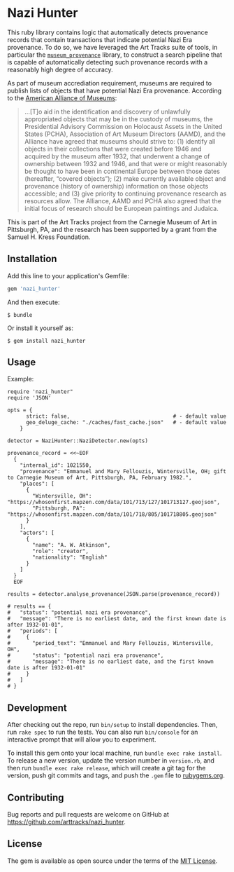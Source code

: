 # Nazi Hunter

This ruby library contains logic that automatically detects provenance records that contain transactions that indicate potential Nazi Era provenance.  To do so, we have leveraged the Art Tracks suite of tools, in particular the [`museum_provenance`](http://www.github.com/arttracks/museum_provenance) library, to construct a search pipeline that is capable of automatically detecting such provenance records with a reasonably high degree of accuracy.  

As part of museum accrediation requirement, museums are required to publish lists of objects that have potential Nazi Era provenance.  According to the [American Alliance of Museums](http://www.aam-us.org/resources/ethics-standards-and-best-practices/collections-stewardship/objects-during-the-nazi-era):

> ...[T]o aid in the identification and discovery of unlawfully appropriated objects that may be in the custody of museums, the Presidential Advisory Commission on Holocaust Assets in the United States (PCHA), Association of Art Museum Directors (AAMD), and the Alliance have agreed that museums should strive to: (1) identify all objects in their collections that were created before 1946 and acquired by the museum after 1932, that underwent a change of ownership between 1932 and 1946, and that were or might reasonably be thought to have been in continental Europe between those dates (hereafter, “covered objects”); (2) make currently available object and provenance (history of ownership) information on those objects accessible; and (3) give priority to continuing provenance research as resources allow. The Alliance, AAMD and PCHA also agreed that the initial focus of research should be European paintings and Judaica.

This is part of the Art Tracks project from the Carnegie Museum of Art in Pittsburgh, PA, and the research has been supported by a grant from the Samuel H. Kress Foundation.

## Installation

Add this line to your application's Gemfile:

```ruby
gem 'nazi_hunter'
```

And then execute:

    $ bundle

Or install it yourself as:

    $ gem install nazi_hunter

## Usage

Example: 

```
require 'nazi_hunter"
require 'JSON'

opts = {
      strict: false,                                 # - default value
      geo_deluge_cache: "./caches/fast_cache.json"   # - default value
    }

detector = NaziHunter::NaziDetector.new(opts)

provenance_record = <<~EOF
  {
    "internal_id": 1021550,
    "provenance": "Emmanuel and Mary Fellouzis, Wintersville, OH; gift to Carnegie Museum of Art, Pittsburgh, PA, February 1982.",
    "places": [
      {
        "Wintersville, OH": "https://whosonfirst.mapzen.com/data/101/713/127/101713127.geojson",
        "Pittsburgh, PA": "https://whosonfirst.mapzen.com/data/101/718/805/101718805.geojson"
      }
    ],
    "actors": [
      {
        "name": "A. W. Atkinson",
        "role": "creator",
        "nationality": "English"
      }
    ]
  }
  EOF

results = detector.analyse_provenance(JSON.parse(provenance_record))

# results == {
#   "status": "potential nazi era provenance",
#   "message": "There is no earliest date, and the first known date is after 1932-01-01",
#   "periods": [
#     {
#       "period_text": "Emmanuel and Mary Fellouzis, Wintersville, OH",
#       "status": "potential nazi era provenance",
#       "message": "There is no earliest date, and the first known date is after 1932-01-01"
#     }
#   ]
# }

```

## Development

After checking out the repo, run `bin/setup` to install dependencies. Then, run `rake spec` to run the tests. You can also run `bin/console` for an interactive prompt that will allow you to experiment.

To install this gem onto your local machine, run `bundle exec rake install`. To release a new version, update the version number in `version.rb`, and then run `bundle exec rake release`, which will create a git tag for the version, push git commits and tags, and push the `.gem` file to [rubygems.org](https://rubygems.org).

## Contributing

Bug reports and pull requests are welcome on GitHub at https://github.com/arttracks/nazi_hunter.


## License

The gem is available as open source under the terms of the [MIT License](http://opensource.org/licenses/MIT).

